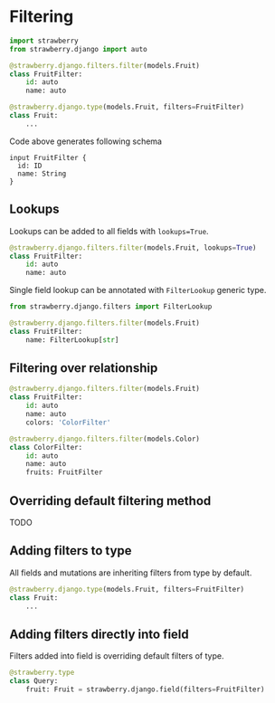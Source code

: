 # Filtering

```python
import strawberry
from strawberry.django import auto

@strawberry.django.filters.filter(models.Fruit)
class FruitFilter:
    id: auto
    name: auto
```

```python
@strawberry.django.type(models.Fruit, filters=FruitFilter)
class Fruit:
    ...
```

Code above generates following schema

```schema
input FruitFilter {
  id: ID
  name: String
}
```

## Lookups

Lookups can be added to all fields with `lookups=True`.

```python
@strawberry.django.filters.filter(models.Fruit, lookups=True)
class FruitFilter:
    id: auto
    name: auto
```

Single field lookup can be annotated with `FilterLookup` generic type.

```python
from strawberry.django.filters import FilterLookup

@strawberry.django.filters.filter(models.Fruit)
class FruitFilter:
    name: FilterLookup[str]
```

## Filtering over relationship

```python
@strawberry.django.filters.filter(models.Fruit)
class FruitFilter:
    id: auto
    name: auto
    colors: 'ColorFilter'

@strawberry.django.filters.filter(models.Color)
class ColorFilter:
    id: auto
    name: auto
    fruits: FruitFilter
```

## Overriding default filtering method

TODO

## Adding filters to type

All fields and mutations are inheriting filters from type by default.

```python
@strawberry.django.type(models.Fruit, filters=FruitFilter)
class Fruit:
    ...
```

## Adding filters directly into field

Filters added into field is overriding default filters of type.

```python
@strawberry.type
class Query:
    fruit: Fruit = strawberry.django.field(filters=FruitFilter)
```

